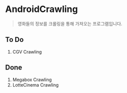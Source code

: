 # AndroidCrawling
 > 영화들의 정보를 크롤링을 통해 가져오는 프로그램입니다.

## To Do
1. CGV Crawling


## Done
1. Megabox Crawling
2. LotteCinema Crawling